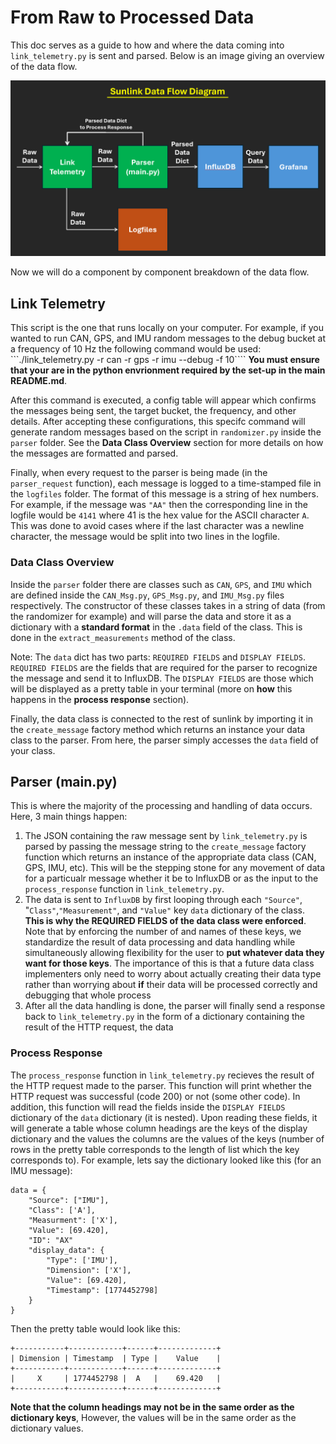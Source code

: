 # From Raw to Processed Data
This doc serves as a guide to how and where the data coming into `link_telemetry.py` is sent and parsed. Below is an image giving an overview of the data flow.

![Sunlink Dataflow](/images/sunlink_dataflow.png)

Now we will do a component by component breakdown of the data flow.

## Link Telemetry
This script is the one that runs locally on your computer. For example, if you wanted to run CAN, GPS, and IMU random messages to the debug bucket at a frequency of 10 Hz the following command would be used:
```./link_telemetry.py -r can -r gps -r imu --debug -f 10````
**You must ensure that your are in the python envrionment required by the set-up in the main README.md**. 

After this command is executed, a config table will appear which confirms the messages being sent, the target bucket, the frequency, and other details. After accepting these configurations, this specifc command will generate random messages based on the script in `randomizer.py` inside the `parser` folder. See the **Data Class Overview** section for more details on how the messages are formatted and parsed.

Finally, when every request to the parser is being made (in the `parser_request` function), each message is logged to a time-stamped file in the `logfiles` folder. The format of this message is a string of hex numbers. For example, if the message was `"AA"` then the corresponding line in the logfile would be `4141` where 41 is the hex value for the ASCII character `A`. This was done to avoid cases where if the last character was a newline character, the message would be split into two lines in the logfile.

### Data Class Overview
Inside the `parser` folder there are classes such as `CAN`, `GPS`, and `IMU` which are defined inside the `CAN_Msg.py`, `GPS_Msg.py`, and `IMU_Msg.py` files respectively. The constructor of these classes takes in a string of data (from the randomizer for example) and will parse the data and store it as a dictionary with a **standard format** in the `.data` field of the class. This is done in the `extract_measurements` method of the class.  

Note: The `data` dict has two parts: `REQUIRED FIELDS` and `DISPLAY FIELDS`. `REQUIRED FIELDS` are the fields that are required for the parser to recognize the message and send it to InfluxDB. The `DISPLAY FIELDS` are those which will be displayed as a pretty table in your terminal (more on **how** this happens in the **process response** section).

Finally, the data class is connected to the rest of sunlink by importing it in the `create_message` factory method which returns an instance your data class to the parser. From here, the parser simply accesses the `data` field of your class.

## Parser (main.py)
This is where the majority of the processing and handling of data occurs. Here, 3 main things happen:
1. The JSON containing the raw message sent by `link_telemetry.py` is parsed by passing the message string to the `create_message` factory function which returns an instance of the appropriate data class (CAN, GPS, IMU, etc). This will be the stepping stone for any movement of data for a particualr message whether it be to InfluxDB or as the input to the `process_response` function in `link_telemetry.py`.
2. The data is sent to `InfluxDB` by first looping through each `"Source"`, "`Class"`,`"Measurement"`, and `"Value"` key `data` dictionary of the class. **This is why the REQUIRED FIELDS of the data class were enforced**. Note that by enforcing the number of and names of these keys, we standardize the result of data processing and data handling while simultaneously allowing flexibility for the user to **put whatever data they want for those keys**. The importance of this is that a future data class implementers only need to worry about actually creating their data type rather than worrying about **if** their data will be processed correctly and debugging that whole process
3. After all the data handling is done, the parser will finally send a response back to `link_telemetry.py` in the form of a dictionary containing the result of the HTTP request, the data 

### Process Response
The `process_response` function in `link_telemetry.py` recieves the result of the HTTP request made to the parser. This function will print whether the HTTP request was successful (code 200) or not (some other code). In addition, this function will read the fields inside the `DISPLAY FIELDS` dictionary of the `data` dictionary (it is nested). Upon reading these fields, it will generate a table whose column headings are the keys of the display dictionary and the values the columns are the values of the keys (number of rows in the pretty table corresponds to the length of list which the key corresponds to). For example, lets say the dictionary looked like this (for an IMU message):
```
data = {
    "Source": ["IMU"],
    "Class": ['A'],
    "Measurment": ['X'],
    "Value": [69.420],
    "ID": "AX"
    "display_data": {
        "Type": ['IMU'],
        "Dimension": ['X'],
        "Value": [69.420],
        "Timestamp": [1774452798]
    }
}
```

Then the pretty table would look like this:
```
+-----------+------------+------+-------------+
| Dimension | Timestamp  | Type |    Value    |
+-----------+------------+------+-------------+
|     X     | 1774452798 |  A   |    69.420   |
+-----------+------------+------+-------------+
```
**Note that the column headings may not be in the same order as the dictionary keys**, However, the values will be in the same order as the dictionary values.


